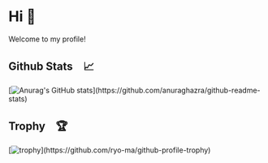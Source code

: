 Hi 👋
===========

Welcome to my profile! 




Github Stats　📈
-------------------------------

[![Anurag's GitHub stats](https://github-readme-stats.vercel.app/api?username=manami-bunbun&count_private=true&show_icons=true&bg_color=30,ddd6f3,faaca8&title_color=fff&text_color=fff&icon_color=faaca8&hide_title=true")](https://github.com/anuraghazra/github-readme-stats)




Trophy　🏆
-------------------------------

[![trophy](https://github-profile-trophy.vercel.app/?username=manami-bunbun&rank=AA,C&theme=&theme=flat&no-frame=true&margin-w=15&margin-h=30")](https://github.com/ryo-ma/github-profile-trophy)

<!-- 
<a href="https://github.com/anuraghazra/github-readme-stats">
  <img align="center" src="https://github-readme-stats.vercel.app/api?username=manami-bunbun&count_private=true&show_icons=true&bg_color=30,ddd6f3,faaca8&title_color=fff&text_color=fff&icon_color=faaca8" />
</a>

<br>

<a href="https://github.com/ryo-ma/github-profile-trophy">
  <img align="center" src="https://github-profile-trophy.vercel.app/?username=manami-bunbun&rank=AA,C&theme=&theme=flat&no-frame=true&margin-w=15&margin-h=30" />
</a> -->



<!-- [![Top Langs](https://github-readme-stats.vercel.app/api/top-langs/?username=manami-bunbun&langs_count=8&hide=jupyter-notebook)](https://github.com/anuraghazra/github-readme-stats) -->

<!-- [![Anurag's GitHub stats](https://github-readme-stats.vercel.app/api?username=manami-bunbun&count_private=true&show_icons=true&bg_color=30,ddd6f3,faaca8&title_color=fff&text_color=fff&icon_color=faaca8)](https://github.com/anuraghazra/github-readme-stats)

[![trophy](https://github-profile-trophy.vercel.app/?username=manami-bunbun&rank=AA,C&theme=&theme=flat&no-frame=true&margin-w=15&margin-h=30")](https://github.com/ryo-ma/github-profile-trophy)

 -->

<!--
**manami-bunbun/manami-bunbun** is a ✨ _special_ ✨ repository because its `README.md` (this file) appears on your GitHub profile.

Here are some ideas to get you started:

- 🔭 I’m currently working on ...
- 🌱 I’m currently learning ...
- 👯 I’m looking to collaborate on ...
- 🤔 I’m looking for help with ...
- 💬 Ask me about ...
- 📫 How to reach me: ...
- 😄 Pronouns: ...
- ⚡ Fun fact: ...
-->
